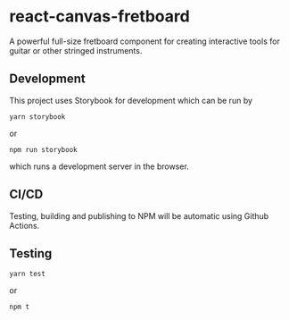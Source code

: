 # react-canvas-fretboard

A powerful full-size fretboard component for creating interactive tools for guitar or other stringed instruments.

## Development

This project uses Storybook for development which can be run by

`yarn storybook`

or

`npm run storybook`

which runs a development server in the browser.

## CI/CD

Testing, building and publishing to NPM will be automatic using Github Actions.

## Testing

`yarn test`

or

`npm t`